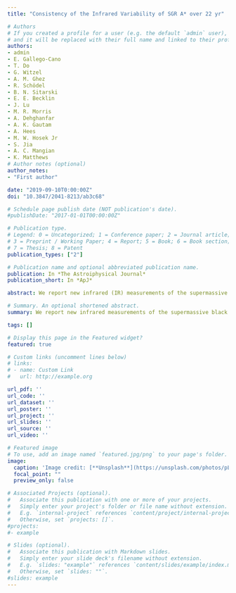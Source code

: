```yaml
---
title: "Consistency of the Infrared Variability of SGR A* over 22 yr"

# Authors
# If you created a profile for a user (e.g. the default `admin` user), write the username (folder name) here 
# and it will be replaced with their full name and linked to their profile.
authors:
- admin
- E. Gallego-Cano
- T. Do
- G. Witzel
- A. M. Ghez
- R. Schödel
- B. N. Sitarski
- E. E. Becklin
- J. Lu
- M. R. Morris
- A. Dehghanfar
- A. K. Gautam
- A. Hees
- M. W. Hosek Jr
- S. Jia
- A. C. Mangian
- K. Matthews
# Author notes (optional)
author_notes:
- "First author"

date: "2019-09-10T0:00:00Z"
doi: "10.3847/2041-8213/ab3c68"

# Schedule page publish date (NOT publication's date).
#publishDate: "2017-01-01T00:00:00Z"

# Publication type.
# Legend: 0 = Uncategorized; 1 = Conference paper; 2 = Journal article;
# 3 = Preprint / Working Paper; 4 = Report; 5 = Book; 6 = Book section;
# 7 = Thesis; 8 = Patent
publication_types: ["2"]

# Publication name and optional abbreviated publication name.
publication: In *The Astroiphysical Journal*
publication_short: In *ApJ*

abstract: We report new infrared (IR) measurements of the supermassive black hole at the Galactic Center, Sgr A*, over a decade that was previously inaccessible at these wavelengths. This enables a variability study that addresses variability timescales that are 10 times longer than earlier published studies. Sgr A* was initially detected in the near-infrared (NIR) with adaptive optics observations in 2002. While earlier data exists in form of speckle imaging (1995–2005), Sgr A* was not detected in the initial analysis. Here, we improved our speckle holography analysis techniques. This has improved the sensitivity of the resulting speckle images by up to a factor of three. Sgr A* is now detectable in the majority of epochs covering 7 yr. The brightness of Sgr A* in the speckle data has an average observed K magnitude of 16.0, which corresponds to a dereddened flux density of 3.4 mJy. Furthermore, the flat power spectral density of Sgr A* between ~80 days and 7 yr shows its uncorrelation in time beyond the proposed single power-law break of ~245 minutes. We report that the brightness and its variability is consistent over 22 yr. This analysis is based on simulations using the Witzel et al. model to characterize IR variability from 2006 to 2016. Finally, we note that the 2001 periapse of the extended, dusty object G1 had no apparent effect on the NIR emission from accretion flow onto Sgr A*. The result is consistent with G1 being a self-gravitating object rather than a disrupting gas cloud.

# Summary. An optional shortened abstract.
summary: We report new infrared measurements of the supermassive black hole at the Galactic Center, Sgr A*, over a decade that was previously inaccessible at these wavelengths. This enables a variability study that addresses variability timescales that are 10 times longer than earlier published studies. We report that the brightness and its variability is consistent over 22 yr. We note that the 2001 periapse of the extended, dusty object G1 had no apparent effect on the infrared emission from accretion flow onto Sgr A*. (See full abstract in the title link)

tags: []

# Display this page in the Featured widget?
featured: true

# Custom links (uncomment lines below)
# links:
# - name: Custom Link
#   url: http://example.org

url_pdf: ''
url_code: ''
url_dataset: ''
url_poster: ''
url_project: ''
url_slides: ''
url_source: ''
url_video: ''

# Featured image
# To use, add an image named `featured.jpg/png` to your page's folder. 
image:
  caption: 'Image credit: [**Unsplash**](https://unsplash.com/photos/pLCdAaMFLTE)'
  focal_point: ""
  preview_only: false

# Associated Projects (optional).
#   Associate this publication with one or more of your projects.
#   Simply enter your project's folder or file name without extension.
#   E.g. `internal-project` references `content/project/internal-project/index.md`.
#   Otherwise, set `projects: []`.
#projects:
#- example

# Slides (optional).
#   Associate this publication with Markdown slides.
#   Simply enter your slide deck's filename without extension.
#   E.g. `slides: "example"` references `content/slides/example/index.md`.
#   Otherwise, set `slides: ""`.
#slides: example
---
```



